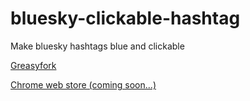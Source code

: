# bluesky-clickable-hashtag
Make bluesky hashtags blue and clickable

[Greasyfork](https://greasyfork.org/ja/scripts/486861-bluesky-clickable-hashtag)

[Chrome web store (coming soon...)](#)